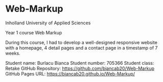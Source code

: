 # Web-Markup
Inholland University of Applied Sciences 

Year 1 course Web Markup

During this course, I had to develop a  well-designed responsive website with a homepage, 4 detail pages and a contact page in a timestamp of 7 weeks.

Student name: Burlacu Bianca
Student number: 705366
Student class: Retake
GitHub Repository: https://github.com/biancab20/Web-Markup
GitHub Pages URL: https://biancab20.github.io/Web-Markup/

